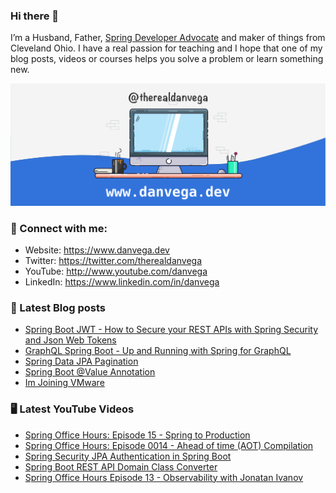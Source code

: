 ### Hi there 👋

I’m a Husband, Father, [Spring Developer Advocate](https://tanzu.vmware.com/developer/advocates/) and maker of things from Cleveland Ohio. I have a real passion for teaching and I hope that one of my blog posts, videos or courses helps you solve a problem or learn something new.

![Profile Header](./github_profile_header.png)

### 🤝 Connect with me:

- Website: https://www.danvega.dev
- Twitter: https://twitter.com/therealdanvega
- YouTube: http://www.youtube.com/danvega
- LinkedIn: https://www.linkedin.com/in/danvega

### 📝 Latest Blog posts

<!-- BLOG-POST-LIST:START -->
- [Spring Boot JWT - How to Secure your REST APIs with Spring Security and Json Web Tokens](https://www.danvega.dev/blog/2022/09/06/spring-security-jwt)
- [GraphQL Spring Boot - Up and Running with Spring for GraphQL](https://www.danvega.dev/blog/2022/05/17/spring-for-graphql)
- [Spring Data JPA Pagination](https://www.danvega.dev/blog/2022/05/12/spring-data-jpa-pagination)
- [Spring Boot @Value Annotation](https://www.danvega.dev/blog/2022/05/11/spring-boot-value-annotation)
- [Im Joining VMware](https://www.danvega.dev/blog/2022/01/24/im-joining-vmware)
<!-- BLOG-POST-LIST:END -->

### 🖥 Latest YouTube Videos

<!-- YOUTUBE:START -->
- [Spring Office Hours: Episode 15 - Spring to Production](https://www.youtube.com/watch?v=1cLu3sz56wY)
- [Spring Office Hours: Episode 0014 - Ahead of time &lpar;AOT&rpar; Compilation](https://www.youtube.com/watch?v=QPTSDrEJztg)
- [Spring Security JPA Authentication in Spring Boot](https://www.youtube.com/watch?v=awcCiqBO36E)
- [Spring Boot REST API Domain Class Converter](https://www.youtube.com/watch?v=_QBe2ZiXV-0)
- [Spring Office Hours Episode 13 - Observability with Jonatan Ivanov](https://www.youtube.com/watch?v=bNAikQefkXU)
<!-- YOUTUBE:END -->

